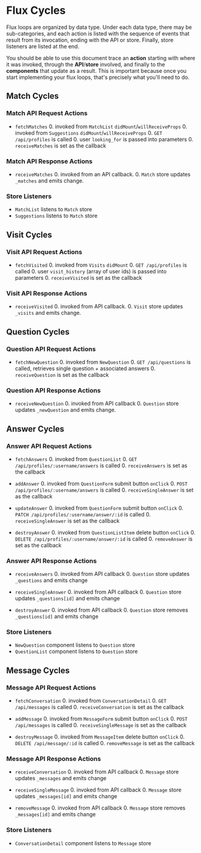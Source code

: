 # Flux Cycles

Flux loops are organized by data type. Under each data type, there may
be sub-categories, and each action is listed with the sequence of events
that result from its invocation, ending with the API or store. Finally,
store listeners are listed at the end.

You should be able to use this document trace an **action** starting
with where it was invoked, through the **API**/**store** involved, and
finally to the **components** that update as a result. This is important
because once you start implementing your flux loops, that's precisely
what you'll need to do.

## Match Cycles

### Match API Request Actions

* `fetchMatches`
  0. invoked from `MatchList` `didMount`/`willReceiveProps`
  0. invoked from `Suggestions` `didMount`/`willReceiveProps`
  0. `GET /api/profiles` is called
  0. user `looking_for` is passed into parameters
  0. `receiveMatches` is set as the callback

### Match API Response Actions

* `receiveMatches`
  0. invoked from an API callback.
  0. `Match` store updates `_matches` and emits change.

### Store Listeners
  * `MatchList` listens to `Match` store
  * `Suggestions` listens to `Match` store

## Visit Cycles

### Visit API Request Actions

* `fetchVisited`
  0. invoked from `Visits` `didMount`
  0. `GET /api/profiles` is called
  0. user `visit_history` (array of user ids) is passed into parameters
  0. `receiveVisited` is set as the callback

### Visit API Response Actions

* `receiveVisited`
  0. invoked from API callback.
  0. `Visit` store updates `_visits` and emits change.

## Question Cycles

### Question API Request Actions

* `fetchNewQuestion`
  0. invoked from `NewQuestion`
  0. `GET /api/questions` is called, retrieves single question + associated answers
  0. `receiveQuestion` is set as the callback

### Question API Response Actions

* `receiveNewQuestion`
  0. invoked from API callback
  0. `Question` store updates `_newQuestion` and emits change.

## Answer Cycles

### Answer API Request Actions

* `fetchAnswers`
  0. invoked from `QuestionList`
  0. `GET /api/profiles/:username/answers` is called
  0. `receiveAnswers` is set as the callback

* `addAnswer`
  0. invoked from `QuestionForm` submit button `onClick`
  0. `POST /api/profiles/:username/answers` is called
  0. `receiveSingleAnswer` is set as the callback

* `updateAnswer`
  0. invoked from `QuestionForm` submit button `onClick`
  0. `PATCH /api/profiles/:username/answer/:id` is called
  0. `receiveSingleAnswer` is set as the callback

* `destroyAnswer`
  0. invoked from `QuestionListItem` delete button `onClick`
  0. `DELETE /api/profiles/:username/answer/:id` is called
  0. `removeAnswer` is set as the callback

### Answer API Response Actions

* `receiveAnswers`
  0. invoked from API callback
  0. `Question` store updates `_questions` and emits change

* `receiveSingleAnswer`
  0. invoked from API callback
  0. `Question` store updates `_questions[id]` and emits change

* `destroyAnswer`
  0. invoked from API callback
  0. `Question` store removes `_questions[id]` and emits change

### Store Listeners
  * `NewQuestion` component listens to `Question` store
  * `QuestionList` component listens to `Question` store


## Message Cycles

### Message API Request Actions

* `fetchConversation`
  0. invoked from `ConversationDetail`
  0. `GET /api/messages` is called
  0. `receiveConversation` is set as the callback

* `addMessage`
  0. invoked from `MessageForm` submit button `onClick`
  0. `POST /api/messages` is called
  0. `receiveSingleMessage` is set as the callback

* `destroyMessage`
  0. invoked from `MessageItem` delete button `onClick`
  0. `DELETE /api/message/:id` is called
  0. `removeMessage` is set as the callback

### Message API Response Actions

* `receiveConversation`
  0. invoked from API callback
  0. `Message` store updates `_messages` and emits change

* `receiveSingleMessage`
  0. invoked from API callback
  0. `Message` store updates `_messages[id]` and emits change

* `removeMessage`
  0. invoked from API callback
  0. `Message` store removes `_messages[id]` and emits change

### Store Listeners
  * `ConversationDetail` component listens to `Message` store
